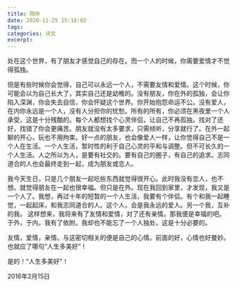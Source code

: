```yaml
---
title: 陪伴
date: 2020-11-25 15:18:02
tags:
categories: 诗文
excerpt: 
---
```

处在这个世界，有了朋友才感觉自己的存在。而一个人的时候，你需要爱情才不觉得孤独。

但是有些时候你会觉得，自己可以永远一个人，不需要友情和爱情。这个时候，你可能会以为自己长大了，其实自己还是幼稚的。没有朋友，你在外的孤独，会让你陷入深渊，你会失去自信，你会怀疑这个世界。你开始抱怨命运不公。没有爱人，在内你永远是一个人，没有人分担你的忧愁。所有的所有，你必须在黑夜里一个人承受，这是十分残酷的。每个人都想找个心灵伴侣，让自己不再孤独。找对了还好，找错了你会更痛苦。朋友就没有太多要求，只需倾听，分享就行了。在外一起聊的开心，玩也不用拘束。好一点的朋友，也会像爱人一样，让你觉得自己不是一个人在生活。一个人生活，暂时性的利于自己心灵的平和与调整。但不可长久的一个人生活。人之所以为人，是要有社交的。要有自己的圈子，有自己的追求。志同道合的人也会最终走到一起，成为朋友或恋人。

我今天生日，只是几个朋友一起吃些东西就觉得很开心。此时我没有恋人，也不想。就觉得朋友在一起也很幸福。但只是在外。现在我回到家里，才发现，我又是一个人了。我想，再过十年的短暂的一个人生活，我要有个伴侣。有个和我一起睡觉，一起起床，和我志同道合的人。这个人，会是我永远的爱人。另一个我，互补的我。
这样想来，我将来有了友情和爱情，对了还有亲情。那我便是幸福的吧。于外，于内，我有了依附。我却也不能忘了一个人独处，这是十分必要的。

友情，爱情，亲情。与这密切相关的便是自己的心情。前面的好，心情也好曼妙。也就应了哪句“人生多美好”！

是的！“人生多美好”！

2016年2月15日


